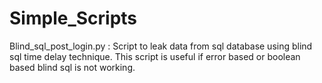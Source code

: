 # Simple_Scripts

Blind_sql_post_login.py : Script to leak data from sql database using blind sql time delay technique. This script is useful if error based or boolean based blind sql is not working. 

